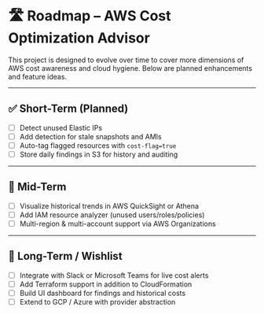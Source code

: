 # 🛣️ Roadmap – AWS Cost Optimization Advisor

This project is designed to evolve over time to cover more dimensions of AWS cost awareness and cloud hygiene. Below are planned enhancements and feature ideas.

---

## ✅ Short-Term (Planned)
- [ ] Detect unused Elastic IPs
- [ ] Add detection for stale snapshots and AMIs
- [ ] Auto-tag flagged resources with `cost-flag=true`
- [ ] Store daily findings in S3 for history and auditing

---

## 🚧 Mid-Term
- [ ] Visualize historical trends in AWS QuickSight or Athena
- [ ] Add IAM resource analyzer (unused users/roles/policies)
- [ ] Multi-region & multi-account support via AWS Organizations

---

## 🔮 Long-Term / Wishlist
- [ ] Integrate with Slack or Microsoft Teams for live cost alerts
- [ ] Add Terraform support in addition to CloudFormation
- [ ] Build UI dashboard for findings and historical costs
- [ ] Extend to GCP / Azure with provider abstraction
